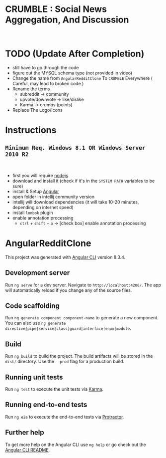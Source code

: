 # CRUMBLE : Social News Aggregation, And Discussion

<br>

# TODO (Update After Completion)

- still have to go through the code
- figure out the MYSQL schema type (not provided in video)
- Change the name from `AngularRedditClone` To `CRUMBLE` Everywhere ( Careful, may lead to broken code )
- Rename the terms 
  - subreddit -> community
  - upvote/downvote -> like/dislike
  - Karma -> crumbs (points)
- Replace The Logo/Icons

# Instructions 

## `Minimum Req. Windows 8.1 OR Windows Server 2010 R2` 

<br>

- first you will require [nodejs](https://www.npmjs.com/get-npm)
- download and install it (check if it's in the `SYSTEM PATH` variables to be sure)
- install & Setup [Angular](https://angular.io/guide/setup-local)
- open folder in intellij community version
- intellij will download dependencies (it will take 10-20 minutes, depending on internet speed)
- install `lombok` plugin
- enable annotation processing
  - `ctrl` + `shift` + `a` -> [check box] enable annotation processing


# AngularRedditClone

This project was generated with [Angular CLI](https://github.com/angular/angular-cli) version 8.3.4.

## Development server

Run `ng serve` for a dev server. Navigate to `http://localhost:4200/`. The app will automatically reload if you change any of the source files.

## Code scaffolding

Run `ng generate component component-name` to generate a new component. You can also use `ng generate directive|pipe|service|class|guard|interface|enum|module`.

## Build

Run `ng build` to build the project. The build artifacts will be stored in the `dist/` directory. Use the `--prod` flag for a production build.

## Running unit tests

Run `ng test` to execute the unit tests via [Karma](https://karma-runner.github.io).

## Running end-to-end tests

Run `ng e2e` to execute the end-to-end tests via [Protractor](http://www.protractortest.org/).

## Further help

To get more help on the Angular CLI use `ng help` or go check out the [Angular CLI README](https://github.com/angular/angular-cli/blob/master/README.md).
